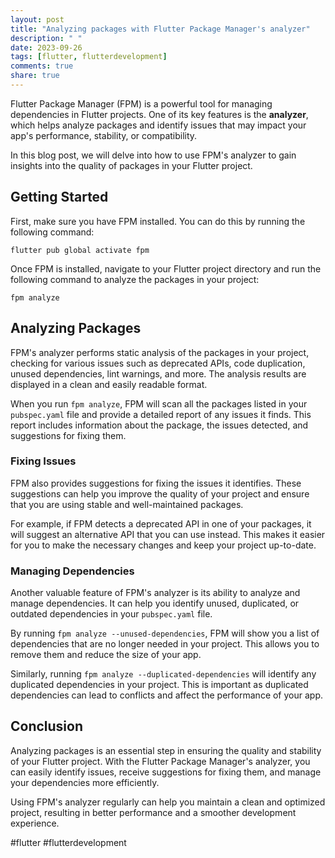 ```yaml
---
layout: post
title: "Analyzing packages with Flutter Package Manager's analyzer"
description: " "
date: 2023-09-26
tags: [flutter, flutterdevelopment]
comments: true
share: true
---
```


Flutter Package Manager (FPM) is a powerful tool for managing dependencies in Flutter projects. One of its key features is the **analyzer**, which helps analyze packages and identify issues that may impact your app's performance, stability, or compatibility.

In this blog post, we will delve into how to use FPM's analyzer to gain insights into the quality of packages in your Flutter project.

## Getting Started

First, make sure you have FPM installed. You can do this by running the following command:

```
flutter pub global activate fpm
```

Once FPM is installed, navigate to your Flutter project directory and run the following command to analyze the packages in your project:

```
fpm analyze
```

## Analyzing Packages

FPM's analyzer performs static analysis of the packages in your project, checking for various issues such as deprecated APIs, code duplication, unused dependencies, lint warnings, and more. The analysis results are displayed in a clean and easily readable format.

When you run `fpm analyze`, FPM will scan all the packages listed in your `pubspec.yaml` file and provide a detailed report of any issues it finds. This report includes information about the package, the issues detected, and suggestions for fixing them.

### Fixing Issues

FPM also provides suggestions for fixing the issues it identifies. These suggestions can help you improve the quality of your project and ensure that you are using stable and well-maintained packages.

For example, if FPM detects a deprecated API in one of your packages, it will suggest an alternative API that you can use instead. This makes it easier for you to make the necessary changes and keep your project up-to-date.

### Managing Dependencies

Another valuable feature of FPM's analyzer is its ability to analyze and manage dependencies. It can help you identify unused, duplicated, or outdated dependencies in your `pubspec.yaml` file.

By running `fpm analyze --unused-dependencies`, FPM will show you a list of dependencies that are no longer needed in your project. This allows you to remove them and reduce the size of your app.

Similarly, running `fpm analyze --duplicated-dependencies` will identify any duplicated dependencies in your project. This is important as duplicated dependencies can lead to conflicts and affect the performance of your app.

## Conclusion

Analyzing packages is an essential step in ensuring the quality and stability of your Flutter project. With the Flutter Package Manager's analyzer, you can easily identify issues, receive suggestions for fixing them, and manage your dependencies more efficiently.

Using FPM's analyzer regularly can help you maintain a clean and optimized project, resulting in better performance and a smoother development experience.

#flutter #flutterdevelopment